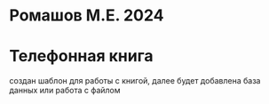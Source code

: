 # Ромашов М.Е. 2024 
# Телефонная книга 
создан шаблон для работы с книгой, далее будет добавлена база данных или работа с файлом
